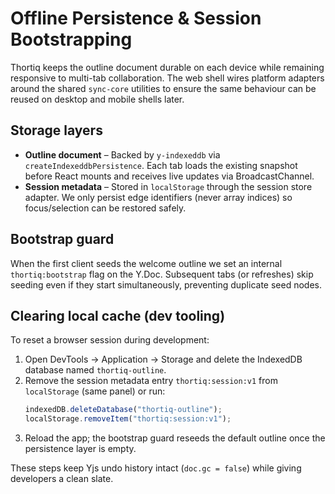 # Offline Persistence & Session Bootstrapping

Thortiq keeps the outline document durable on each device while remaining responsive to
multi-tab collaboration. The web shell wires platform adapters around the shared `sync-core`
utilities to ensure the same behaviour can be reused on desktop and mobile shells later.

## Storage layers
- **Outline document** – Backed by `y-indexeddb` via `createIndexeddbPersistence`. Each tab loads the
  existing snapshot before React mounts and receives live updates via BroadcastChannel.
- **Session metadata** – Stored in `localStorage` through the session store adapter. We only persist
  edge identifiers (never array indices) so focus/selection can be restored safely.

## Bootstrap guard
When the first client seeds the welcome outline we set an internal `thortiq:bootstrap` flag on the
Y.Doc. Subsequent tabs (or refreshes) skip seeding even if they start simultaneously, preventing
duplicate seed nodes.

## Clearing local cache (dev tooling)
To reset a browser session during development:
1. Open DevTools → Application → Storage and delete the IndexedDB database named
   `thortiq-outline`.
2. Remove the session metadata entry `thortiq:session:v1` from `localStorage` (same panel) or run: 
   ```js
   indexedDB.deleteDatabase("thortiq-outline");
   localStorage.removeItem("thortiq:session:v1");
   ```
3. Reload the app; the bootstrap guard reseeds the default outline once the persistence layer is
   empty.

These steps keep Yjs undo history intact (`doc.gc = false`) while giving developers a clean slate.
